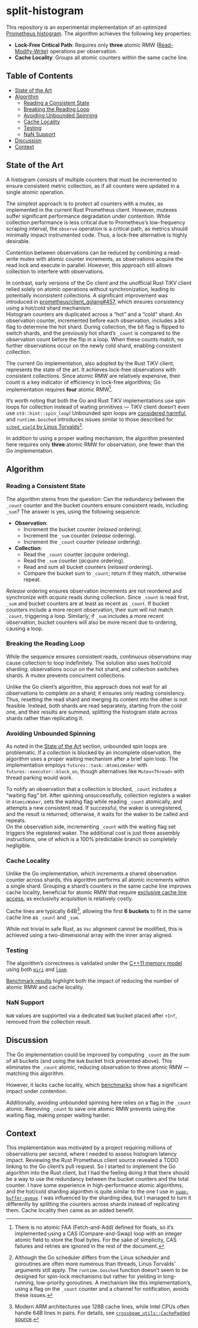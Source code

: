 # split-histogram

This repository is an experimental implementation of an optimized [Prometheus histogram](https://prometheus.io/docs/concepts/metric_types/#histogram). The algorithm achieves the following key properties:

- **Lock-Free Critical Path**: Requires only **three** atomic RMW ([Read-Modify-Write](https://en.wikipedia.org/wiki/Read%E2%80%93modify%E2%80%93write))  operations per observation.
- **Cache Locality**: Groups all atomic counters within the same cache line.

## Table of Contents
- [State of the Art](#state-of-the-art)
- [Algorithm](#algorithm)
  - [Reading a Consistent State](#reading-a-consistent-state)
  - [Breaking the Reading Loop](#breaking-the-reading-loop)
  - [Avoiding Unbounded Spinning](#avoiding-unbounded-spinning)
  - [Cache Locality](#cache-locality)
  - [Testing](#testing)
  - [NaN Support](#nan-support)
- [Discussion](#discussion)
- [Context](#context)

## State of the Art

A histogram consists of multiple counters that must be incremented to ensure consistent metric collection, as if all counters were updated in a single atomic operation.

The simplest approach is to protect all counters with a mutex, as implemented in the current Rust Prometheus client. However, mutexes suffer significant performance degradation under contention. While collection performance is less critical due to Prometheus’s low-frequency scraping interval, the `observe` operation is a critical path, as metrics should minimally impact instrumented code. Thus, a lock-free alternative is highly desirable.

Contention between observations can be reduced by combining a read-write mutex with atomic counter increments, as observations acquire the read lock and execute in parallel. However, this approach still allows collection to interfere with observations.

In contrast, early versions of the Go client and the unofficial Rust TiKV client relied solely on atomic operations without synchronization, leading to potentially inconsistent collections. A significant improvement was introduced in [prometheus/client_golang#457](https://github.com/prometheus/client_golang/pull/457), which ensures consistency using a hot/cold shard mechanism.
<br>
Histogram counters are duplicated across a “hot” and a “cold” shard. An observation counter, incremented before each observation, includes a bit flag to determine the hot shard. During collection, the bit flag is flipped to switch shards, and the previously hot shard’s `_count` is compared to the observation count before the flip in a loop. When these counts match, no further observations occur on the newly cold shard, enabling consistent collection.

The current Go implementation, also adopted by the Rust TiKV client, represents the state of the art. It achieves lock-free observations with consistent collections. Since atomic RMW are relatively expensive, their count is a key indicator of efficiency in lock-free algorithms; Go implementation requires **four** atomic RMW[^1].

It’s worth noting that both the Go and Rust TiKV implementations use spin loops for collection instead of waiting primitives — TiKV client doesn’t even use `std::hint::spin_loop`! Unbounded spin loops are [considered harmful](https://matklad.github.io/2020/01/02/spinlocks-considered-harmful.html), and `runtime.Gosched` introduces issues similar to those described for [`sched_yield` by Linus Torvalds](https://www.realworldtech.com/forum/?threadid=189711&curpostid=189752)[^2].

In addition to using a proper waiting mechanism, the algorithm presented here requires only **three** atomic RMW for observation, one fewer than the Go implementation.

## Algorithm

### Reading a Consistent State

The algorithm stems from the question: Can the redundancy between the `_count` counter and the bucket counters ensure consistent reads, including `_sum`? The answer is yes, using the following sequence:

- **Observation**:
  - Increment the bucket counter (*relaxed* ordering).
  - Increment the `_sum` counter (*release* ordering).
  - Increment the `_count` counter (*release* ordering).
- **Collection**:
  - Read the `_count` counter (*acquire* ordering).
  - Read the `_sum` counter (*acquire* ordering).
  - Read and sum all bucket counters (*relaxed* ordering).
  - Compare the bucket sum to `_count`; return if they match, otherwise repeat.

*Release* ordering ensures observation increments are not reordered and synchronize with *acquire* reads during collection. Since `_count` is read first, `_sum` and bucket counters are at least as recent as `_count`. If bucket counters include a more recent observation, their sum will not match `_count`, triggering a loop. Similarly, if `_sum` includes a more recent observation, bucket counters will also be more recent due to ordering, causing a loop.

### Breaking the Reading Loop

While the sequence ensures consistent reads, continuous observations may cause collection to loop indefinitely. The solution also uses hot/cold sharding: observations occur on the hot shard, and collection switches shards. A mutex prevents concurrent collections.

Unlike the Go client’s algorithm, this approach does not wait for all observations to complete on a shard; it ensures only reading consistency. Thus, resetting the read shard and merging its content into the other is not feasible. Instead, both shards are read separately, starting from the cold one, and their results are summed, splitting the histogram state across shards rather than replicating it.

### Avoiding Unbounded Spinning

As noted in the [State of the Art](#state-of-the-art) section, unbounded spin loops are problematic. If a collection is blocked by an incomplete observation, the algorithm uses a proper waiting mechanism after a brief spin loop. The implementation employs `futures::task::AtomicWaker` with `futures::executor::block_on`, though alternatives like `Mutex<Thread>` with thread parking would work.

To notify an observation that a collection is blocked, `_count` includes a “waiting flag” bit. After spinning unsuccessfully, collection registers a waker in `AtomicWaker`, sets the waiting flag while reading `_count` atomically, and attempts a new consistent read. If successful, the waker is unregistered, and the result is returned; otherwise, it waits for the waker to be called and repeats.
<br>
On the observation side, incrementing `_count` with the waiting flag set triggers the registered waker. The additional cost is just three assembly instructions, one of which is a 100% predictable branch so completely negligible.

### Cache Locality

Unlike the Go implementation, which increments a shared observation counter across shards, this algorithm performs all atomic increments within a single shard. Grouping a shard’s counters in the same cache line improves cache locality, beneficial for atomic RMW that require [exclusive cache line access](https://en.wikipedia.org/wiki/MESI_protocol), as exclusivity acquisition is relatively costly.

Cache lines are typically 64B[^3], allowing the first **6 buckets** to fit in the same cache line as `_count` and `_sum`.

While not trivial in safe Rust, as `Vec` alignment cannot be modified, this is achieved using a two-dimensional array with the inner array aligned.

### Testing

The algorithm’s correctness is validated under the [C++11 memory model](https://en.cppreference.com/w/cpp/atomic/memory_order) using both [`miri`](https://github.com/rust-lang/miri) and [`loom`](https://github.com/tokio-rs/loom).

[Benchmark results](benches/README.md) highlight both the impact of reducing the number of atomic RMW and cache locality.

### NaN Support

`NaN` values are supported via a dedicated `NaN` bucket placed after `+Inf`, removed from the collection result.

## Discussion

The Go implementation could be improved by computing `_count` as the sum of all buckets (and using the `NaN` bucket trick presented above). This eliminates the `_count` atomic, reducing observation to three atomic RMW — matching this algorithm.

However, it lacks cache locality, which [benchmarks](benches/README.md) show has a significant impact under contention.

Additionally, avoiding unbounded spinning here relies on a flag in the `_count` atomic. Removing `_count` to save one atomic RMW prevents using the waiting flag, making proper waiting harder.

## Context

This implementation was motivated by a project requiring millions of observations per second, where I needed to assess histogram latency impact. Reviewing the Rust Prometheus client source revealed a TODO linking to the Go client’s pull request. So I started to implement the Go algorithm into the Rust client, but I had the feeling doing it that there should be a way to use the redundancy between the bucket counters and the total counter. I have some experience in high-performance atomic algorithms, and the hot/cold sharding algorithm is quite similar to the one I use in [`swap-buffer-queue`](https://github.com/wyfo/swap-buffer-queue). I was influenced by the sharding idea, but I managed to turn it differently by splitting the counters across shards instead of replicating them. Cache locality then came as an added benefit.

[^1]: There is no atomic FAA (Fetch-and-Add) defined for floats, so it’s implemented using a CAS (Compare-and-Swap) loop with an integer atomic field to store the float bytes. For the sake of simplicity, CAS failures and retries are ignored in the rest of the document.
[^2]: Although the Go scheduler differs from the Linux scheduler and goroutines are often more numerous than threads, Linus Torvalds’ arguments still apply. The `runtime.Gosched` function doesn’t seem to be designed for spin-lock mechanisms but rather for yielding in long-running, low-priority goroutines. A mechanism like this implementation’s, using a flag on the `_count` counter and a channel for notification, avoids these issues.
[^3]: Modern ARM architectures use 128B cache lines, while Intel CPUs often handle 64B lines in pairs. For details, see [`crossbeam_utils::CachePadded` source](https://github.com/crossbeam-rs/crossbeam/blob/master/crossbeam-utils/src/cache_padded.rs#L63-L147).